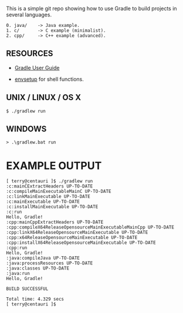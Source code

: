 This is a simple git repo showing how to use Gradle to build projects in several languages.

	0. java/ 	-> Java example.
	1. c/ 		-> C example (minimalist).
	2. cpp/ 	-> C++ example (advanced).

RESOURCES
---------

- [Gradle User Guide](http://www.gradle.org/docs/current/userguide/userguide.html)

- [envsetup](https://github.com/Spidey01/envsetup) for shell functions.

UNIX / LINUX / OS X
-------------------

	$ ./gradlew run


WINDOWS
-------
	> .\gradlew.bat run



EXAMPLE OUTPUT
==============

	[ terry@centauri ]$ ./gradlew run
	:c:mainCExtractHeaders UP-TO-DATE
	:c:compileMainExecutableMainC UP-TO-DATE
	:c:linkMainExecutable UP-TO-DATE
	:c:mainExecutable UP-TO-DATE
	:c:installMainExecutable UP-TO-DATE
	:c:run
	Hello, Gradle!
	:cpp:mainCppExtractHeaders UP-TO-DATE
	:cpp:compileX64ReleaseOpensourceMainExecutableMainCpp UP-TO-DATE
	:cpp:linkX64ReleaseOpensourceMainExecutable UP-TO-DATE
	:cpp:x64ReleaseOpensourceMainExecutable UP-TO-DATE
	:cpp:installX64ReleaseOpensourceMainExecutable UP-TO-DATE
	:cpp:run
	Hello, Gradle!
	:java:compileJava UP-TO-DATE
	:java:processResources UP-TO-DATE
	:java:classes UP-TO-DATE
	:java:run
	Hello, Gradle!

	BUILD SUCCESSFUL

	Total time: 4.329 secs
	[ terry@centauri ]$

